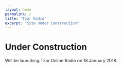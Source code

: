 ```yaml
---
layout: home
permalink: /
title: "Tzar Radio"
excerpt: "Site Under Construction"
---
```

# Under Construction
Will be launching Tzar Online Radio on 18 January 2018.

